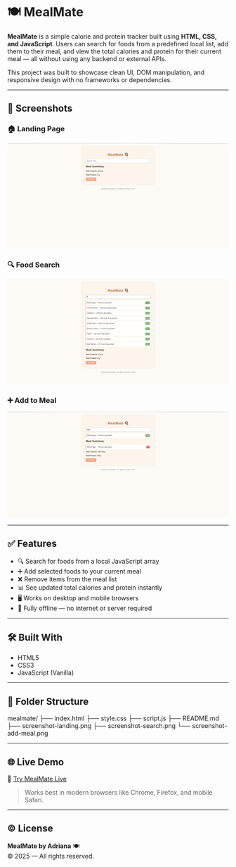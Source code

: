 # 🍽️ MealMate

**MealMate** is a simple calorie and protein tracker built using **HTML, CSS, and JavaScript**. Users can search for foods from a predefined local list, add them to their meal, and view the total calories and protein for their current meal — all without using any backend or external APIs.

This project was built to showcase clean UI, DOM manipulation, and responsive design with no frameworks or dependencies.

---

## 📸 Screenshots

### 🏠 Landing Page
![Landing Page](screenshot-landing.png)

### 🔍 Food Search
![Search](screenshot-search.png)

### ➕ Add to Meal
![Add to Meal](screenshot-add-meal.png)

---

## ✅ Features

- 🔍 Search for foods from a local JavaScript array
- ➕ Add selected foods to your current meal
- ❌ Remove items from the meal list
- 📊 See updated total calories and protein instantly
- 🖥️ Works on desktop and mobile browsers
- 🔌 Fully offline — no internet or server required

---

## 🛠️ Built With

- HTML5  
- CSS3  
- JavaScript (Vanilla)

---

## 📁 Folder Structure

mealmate/
├── index.html
├── style.css
├── script.js
├── README.md
├── screenshot-landing.png
├── screenshot-search.png
└── screenshot-add-meal.png


---

## 🌐 Live Demo

🔗 [Try MealMate Live](https://aeedev.github.io/mealmate/)

> Works best in modern browsers like Chrome, Firefox, and mobile Safari.

---

## © License

**MealMate by Adriana** 🍽️  
© 2025 — All rights reserved.
